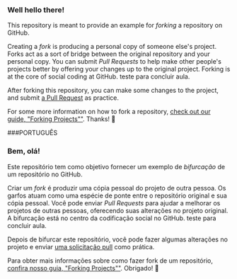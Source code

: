 ### Well hello there!

This repository is meant to provide an example for *forking* a repository on GitHub.

Creating a *fork* is producing a personal copy of someone else's project. Forks act as a sort of bridge between the original repository and your personal copy. You can submit *Pull Requests* to help make other people's projects better by offering your changes up to the original project. Forking is at the core of social coding at GitHub.
teste para concluir aula.

After forking this repository, you can make some changes to the project, and submit [a Pull Request](https://github.com/octocat/Spoon-Knife/pulls) as practice.

For some more information on how to fork a repository, [check out our guide, "Forking Projects""](http://guides.github.com/overviews/forking/). Thanks! :sparkling_heart:

###PORTUGUÊS

### Bem, olá!

Este repositório tem como objetivo fornecer um exemplo de *bifurcação* de um repositório no GitHub.

Criar um *fork* é produzir uma cópia pessoal do projeto de outra pessoa. Os garfos atuam como uma espécie de ponte entre o repositório original e sua cópia pessoal. Você pode enviar *Pull Requests* para ajudar a melhorar os projetos de outras pessoas, oferecendo suas alterações no projeto original. A bifurcação está no centro da codificação social no GitHub.
teste para concluir aula.

Depois de bifurcar este repositório, você pode fazer algumas alterações no projeto e enviar [uma solicitação pull](https://github.com/octocat/Spoon-Knife/pulls) como prática.

Para obter mais informações sobre como fazer fork de um repositório, [confira nosso guia, "Forking Projects""](http://guides.github.com/overviews/forking/). Obrigado! :sparkling_heart:

